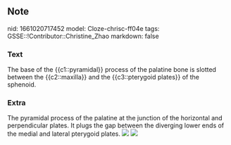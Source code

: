## Note
nid: 1661020717452
model: Cloze-chrisc-ff04e
tags: GSSE::!Contributor::Christine_Zhao
markdown: false

### Text
<div>
  <div>
    <div>
      <div>
        The base of the {{c1::pyramidal}} process of the palatine
        bone is slotted between the {{c2::maxilla}} and the
        {{c3::pterygoid plates}} of the sphenoid.
      </div>
    </div>
  </div>
</div>

### Extra
<div>
  <div>
    <div>
      <div>The pyramidal process of the palatine at the junction of
      the horizontal and perpendicular plates. It plugs the gap
      between the diverging lower ends of the medial and lateral
      pterygoid plates. <img src="Gray192.png"> <img src= 
      "paste-53826b0fb860838da17f7cfdccdf78c159eb83de.jpg"></div>
    </div>
  </div>
</div>

